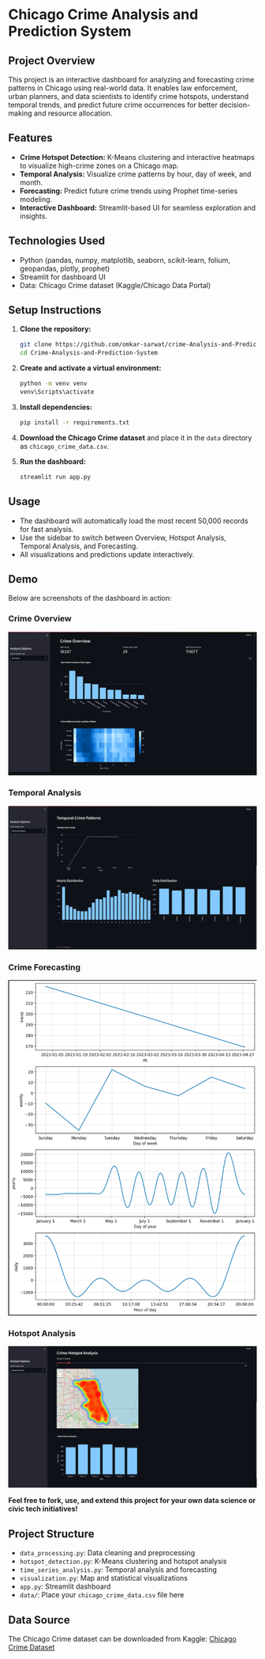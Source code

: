 # Chicago Crime Analysis and Prediction System

## Project Overview
This project is an interactive dashboard for analyzing and forecasting crime patterns in Chicago using real-world data. It enables law enforcement, urban planners, and data scientists to identify crime hotspots, understand temporal trends, and predict future crime occurrences for better decision-making and resource allocation.

## Features
- **Crime Hotspot Detection:** K-Means clustering and interactive heatmaps to visualize high-crime zones on a Chicago map.
- **Temporal Analysis:** Visualize crime patterns by hour, day of week, and month.
- **Forecasting:** Predict future crime trends using Prophet time-series modeling.
- **Interactive Dashboard:** Streamlit-based UI for seamless exploration and insights.

## Technologies Used
- Python (pandas, numpy, matplotlib, seaborn, scikit-learn, folium, geopandas, plotly, prophet)
- Streamlit for dashboard UI
- Data: Chicago Crime dataset (Kaggle/Chicago Data Portal)

## Setup Instructions

1. **Clone the repository:**
   ```bash
   git clone https://github.com/omkar-sarwat/crime-Analysis-and-Prediction-System.git
   cd Crime-Analysis-and-Prediction-System
   ```

2. **Create and activate a virtual environment:**
   ```bash
   python -m venv venv
   venv\Scripts\activate
   ```

3. **Install dependencies:**
   ```bash
   pip install -r requirements.txt
   ```

4. **Download the Chicago Crime dataset** and place it in the `data` directory as `chicago_crime_data.csv`.

5. **Run the dashboard:**
   ```bash
   streamlit run app.py
   ```

## Usage
- The dashboard will automatically load the most recent 50,000 records for fast analysis.
- Use the sidebar to switch between Overview, Hotspot Analysis, Temporal Analysis, and Forecasting.
- All visualizations and predictions update interactively.

## Demo
Below are screenshots of the dashboard in action:

### Crime Overview
![Crime Overview](overview.png)

### Temporal Analysis
![Temporal Analysis](temporal.png)

### Crime Forecasting
![Crime Forecasting](forecasting.png)

### Hotspot Analysis
![Hotspot Analysis](hotspot.png)



**Feel free to fork, use, and extend this project for your own data science or civic tech initiatives!**

## Project Structure

- `data_processing.py`: Data cleaning and preprocessing
- `hotspot_detection.py`: K-Means clustering and hotspot analysis
- `time_series_analysis.py`: Temporal analysis and forecasting
- `visualization.py`: Map and statistical visualizations
- `app.py`: Streamlit dashboard
- `data/`: Place your `chicago_crime_data.csv` file here

## Data Source

The Chicago Crime dataset can be downloaded from Kaggle: [Chicago Crime Dataset](https://www.kaggle.com/datasets/chicago/chicago-crime) 
